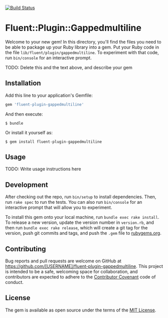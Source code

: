 [![Build Status](https://travis-ci.org/alotofwe/fluent-plugin-gappedmultiline.svg?branch=master)](https://travis-ci.org/alotofwe/fluent-plugin-gappedmultiline)

# Fluent::Plugin::Gappedmultiline

Welcome to your new gem! In this directory, you'll find the files you need to be able to package up your Ruby library into a gem. Put your Ruby code in the file `lib/fluent/plugin/gappedmultiline`. To experiment with that code, run `bin/console` for an interactive prompt.

TODO: Delete this and the text above, and describe your gem

## Installation

Add this line to your application's Gemfile:

```ruby
gem 'fluent-plugin-gappedmultiline'
```

And then execute:

    $ bundle

Or install it yourself as:

    $ gem install fluent-plugin-gappedmultiline

## Usage

TODO: Write usage instructions here

## Development

After checking out the repo, run `bin/setup` to install dependencies. Then, run `rake spec` to run the tests. You can also run `bin/console` for an interactive prompt that will allow you to experiment.

To install this gem onto your local machine, run `bundle exec rake install`. To release a new version, update the version number in `version.rb`, and then run `bundle exec rake release`, which will create a git tag for the version, push git commits and tags, and push the `.gem` file to [rubygems.org](https://rubygems.org).

## Contributing

Bug reports and pull requests are welcome on GitHub at https://github.com/[USERNAME]/fluent-plugin-gappedmultiline. This project is intended to be a safe, welcoming space for collaboration, and contributors are expected to adhere to the [Contributor Covenant](http://contributor-covenant.org) code of conduct.


## License

The gem is available as open source under the terms of the [MIT License](http://opensource.org/licenses/MIT).

